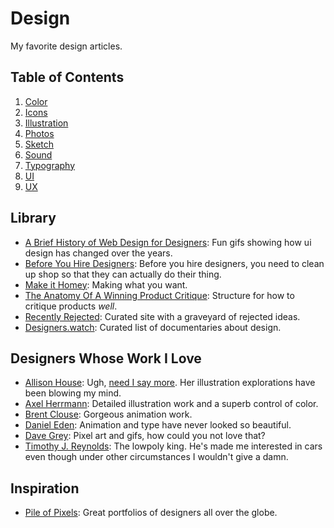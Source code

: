 # Design
My favorite design articles.

## Table of Contents
1. [Color](./color.md)
2. [Icons]()
2. [Illustration]()
3. [Photos]()
4. [Sketch]()
5. [Sound]()
7. [Typography]()
6. [UI]()
7. [UX]()

## Library
- [A Brief History of Web Design for Designers](http://blog.froont.com/brief-history-of-web-design-for-designers/): Fun gifs showing how ui design has changed over the years.
- [Before You Hire Designers](http://alistapart.com/article/before-you-hire-designers): Before you hire designers, you need to clean up shop so that they can actually do their thing.
- [Make it Homey](http://frankchimero.com/blog/make-it-homely/): Making what you want.
- [The Anatomy Of A Winning Product Critique](http://www.fastcodesign.com/3032051/the-anatomy-of-a-winning-product-critique): Structure for how to critique products _well_.
- [Recently Rejected](http://www.recentlyrejected.com/): Curated site with a graveyard of rejected ideas.
- [Designers.watch](http://designers.watch/): Curated list of documentaries about design.

## Designers Whose Work I Love
- [Allison House](https://dribbble.com/house): Ugh, [need I say more](https://dribbble.com/shots/1551852-Volumetric-Drive-by). Her illustration explorations have been blowing my mind.
- [Axel Herrmann](https://dribbble.com/AxelHerrmann): Detailed illustration work and a superb control of color.
- [Brent Clouse](https://dribbble.com/brentclouse): Gorgeous animation work.
- [Daniel Eden](https://dribbble.com/dte): Animation and type have never looked so beautiful.
- [Dave Grey](https://dribbble.com/davegrey): Pixel art and gifs, how could you not love that?
- [Timothy J. Reynolds](https://dribbble.com/turnislefthome): The lowpoly king. He's made me interested in cars even though under other circumstances I wouldn't give a damn.

## Inspiration
- [Pile of Pixels](http://www.pileofpixels.com/): Great portfolios of designers all over the globe.
